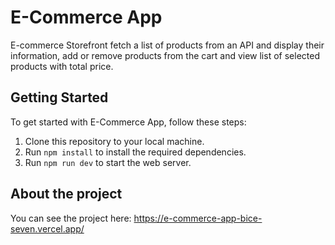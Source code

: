 # E-Commerce App

E-commerce Storefront fetch a list of products from an API and display their information, add or remove products from the cart and view list of selected products with total price.

## Getting Started

To get started with E-Commerce App, follow these steps:


1. Clone this repository to your local machine.
2. Run `npm install` to install the required dependencies.
3. Run `npm run dev` to start the web server.

## About the project
You can see the project here: https://e-commerce-app-bice-seven.vercel.app/
